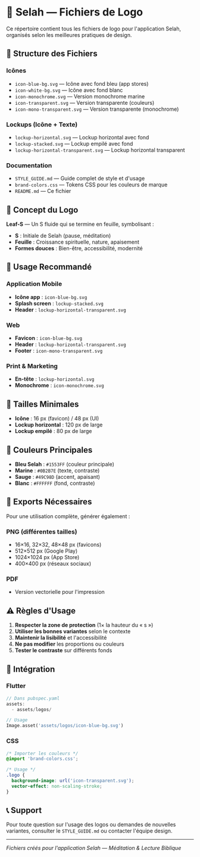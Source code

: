# 🌿 Selah — Fichiers de Logo

Ce répertoire contient tous les fichiers de logo pour l'application Selah, organisés selon les meilleures pratiques de design.

## 📁 Structure des Fichiers

### Icônes
- `icon-blue-bg.svg` — Icône avec fond bleu (app stores)
- `icon-white-bg.svg` — Icône avec fond blanc
- `icon-monochrome.svg` — Version monochrome marine
- `icon-transparent.svg` — Version transparente (couleurs)
- `icon-mono-transparent.svg` — Version transparente (monochrome)

### Lockups (Icône + Texte)
- `lockup-horizontal.svg` — Lockup horizontal avec fond
- `lockup-stacked.svg` — Lockup empilé avec fond
- `lockup-horizontal-transparent.svg` — Lockup horizontal transparent

### Documentation
- `STYLE_GUIDE.md` — Guide complet de style et d'usage
- `brand-colors.css` — Tokens CSS pour les couleurs de marque
- `README.md` — Ce fichier

## 🎨 Concept du Logo

**Leaf-S** — Un S fluide qui se termine en feuille, symbolisant :
- **S** : Initiale de Selah (pause, méditation)
- **Feuille** : Croissance spirituelle, nature, apaisement
- **Formes douces** : Bien-être, accessibilité, modernité

## 🎯 Usage Recommandé

### Application Mobile
- **Icône app** : `icon-blue-bg.svg`
- **Splash screen** : `lockup-stacked.svg`
- **Header** : `lockup-horizontal-transparent.svg`

### Web
- **Favicon** : `icon-blue-bg.svg`
- **Header** : `lockup-horizontal-transparent.svg`
- **Footer** : `icon-mono-transparent.svg`

### Print & Marketing
- **En-tête** : `lockup-horizontal.svg`
- **Monochrome** : `icon-monochrome.svg`

## 📏 Tailles Minimales

- **Icône** : 16 px (favicon) / 48 px (UI)
- **Lockup horizontal** : 120 px de large
- **Lockup empilé** : 80 px de large

## 🎨 Couleurs Principales

- **Bleu Selah** : `#1553FF` (couleur principale)
- **Marine** : `#0B2B7E` (texte, contraste)
- **Sauge** : `#49C98D` (accent, apaisant)
- **Blanc** : `#FFFFFF` (fond, contraste)

## 📱 Exports Nécessaires

Pour une utilisation complète, générer également :

### PNG (différentes tailles)
- 16×16, 32×32, 48×48 px (favicons)
- 512×512 px (Google Play)
- 1024×1024 px (App Store)
- 400×400 px (réseaux sociaux)

### PDF
- Version vectorielle pour l'impression

## ⚠️ Règles d'Usage

1. **Respecter la zone de protection** (1× la hauteur du « s »)
2. **Utiliser les bonnes variantes** selon le contexte
3. **Maintenir la lisibilité** et l'accessibilité
4. **Ne pas modifier** les proportions ou couleurs
5. **Tester le contraste** sur différents fonds

## 🔗 Intégration

### Flutter
```dart
// Dans pubspec.yaml
assets:
  - assets/logos/

// Usage
Image.asset('assets/logos/icon-blue-bg.svg')
```

### CSS
```css
/* Importer les couleurs */
@import 'brand-colors.css';

/* Usage */
.logo { 
  background-image: url('icon-transparent.svg');
  vector-effect: non-scaling-stroke;
}
```

## 📞 Support

Pour toute question sur l'usage des logos ou demandes de nouvelles variantes, consulter le `STYLE_GUIDE.md` ou contacter l'équipe design.

---

*Fichiers créés pour l'application Selah — Méditation & Lecture Biblique*
